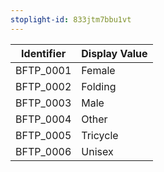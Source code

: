 ```yaml
---
stoplight-id: 833jtm7bbu1vt
---
```


Identifier  |  Display Value
------------|---------------
BFTP_0001   |  Female
BFTP_0002   |  Folding
BFTP_0003   |  Male
BFTP_0004   |  Other
BFTP_0005   |  Tricycle
BFTP_0006   |  Unisex